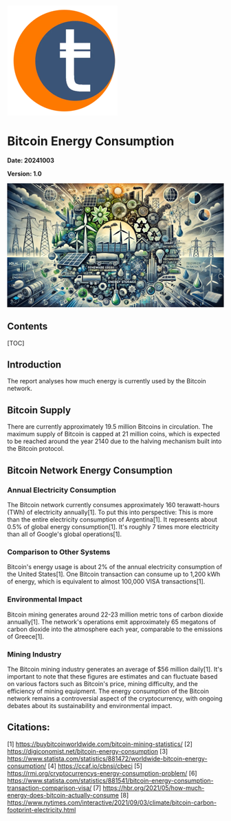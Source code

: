 <img src="logo.webp" style="zoom:50%;" />

# Bitcoin Energy Consumption

**Date: 		20241003**

**Version: 	1.0**

<img src="cleanEnergy.webp" style="zoom: 50%;" />



## Contents



[TOC]



## Introduction

The report analyses how much energy is currently used by the Bitcoin network.



## Bitcoin Supply

There are currently approximately 19.5 million Bitcoins in circulation. The maximum supply of Bitcoin is capped at 21 million coins, which is expected to be reached around the year 2140 due to the halving mechanism built into the Bitcoin protocol.
## Bitcoin Network Energy Consumption

### Annual Electricity Consumption

The Bitcoin network currently consumes approximately 160 terawatt-hours (TWh) of electricity annually[1]. To put this into perspective:
This is more than the entire electricity consumption of Argentina[1].
It represents about 0.5% of global energy consumption[1].
It's roughly 7 times more electricity than all of Google's global operations[1].

### Comparison to Other Systems

Bitcoin's energy usage is about 2% of the annual electricity consumption of the United States[1].
One Bitcoin transaction can consume up to 1,200 kWh of energy, which is equivalent to almost 100,000 VISA transactions[1].

### Environmental Impact

Bitcoin mining generates around 22-23 million metric tons of carbon dioxide annually[1].
The network's operations emit approximately 65 megatons of carbon dioxide into the atmosphere each year, comparable to the emissions of Greece[1].

### Mining Industry

The Bitcoin mining industry generates an average of $56 million daily[1].
It's important to note that these figures are estimates and can fluctuate based on various factors such as Bitcoin's price, mining difficulty, and the efficiency of mining equipment. The energy consumption of the Bitcoin network remains a controversial aspect of the cryptocurrency, with ongoing debates about its sustainability and environmental impact.

## Citations:

[1] https://buybitcoinworldwide.com/bitcoin-mining-statistics/
[2] https://digiconomist.net/bitcoin-energy-consumption
[3] https://www.statista.com/statistics/881472/worldwide-bitcoin-energy-consumption/
[4] https://ccaf.io/cbnsi/cbeci
[5] https://rmi.org/cryptocurrencys-energy-consumption-problem/
[6] https://www.statista.com/statistics/881541/bitcoin-energy-consumption-transaction-comparison-visa/
[7] https://hbr.org/2021/05/how-much-energy-does-bitcoin-actually-consume
[8] https://www.nytimes.com/interactive/2021/09/03/climate/bitcoin-carbon-footprint-electricity.html